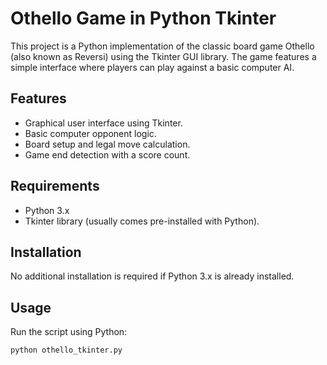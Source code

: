 # Othello Game in Python Tkinter

This project is a Python implementation of the classic board game Othello (also known as Reversi) using the Tkinter GUI library. The game features a simple interface where players can play against a basic computer AI.

## Features

- Graphical user interface using Tkinter.
- Basic computer opponent logic.
- Board setup and legal move calculation.
- Game end detection with a score count.

## Requirements

- Python 3.x
- Tkinter library (usually comes pre-installed with Python).

## Installation

No additional installation is required if Python 3.x is already installed.

## Usage

Run the script using Python:

```bash
python othello_tkinter.py
